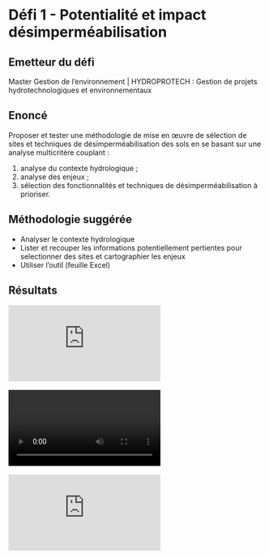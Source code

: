 # Défi 1 - Potentialité et impact désimperméabilisation

## Emetteur du défi

Master Gestion de l’environnement | HYDROPROTECH : Gestion de projets hydrotechnologiques et environnementaux

## Enoncé 

Proposer et tester une méthodologie de mise en œuvre de sélection de sites et techniques de désimperméabilisation des sols en se basant sur une analyse multicritère couplant : 
1. analyse du contexte hydrologique ; 
2. analyse des enjeux ; 
3. sélection des fonctionnalités et techniques de désimperméabilisation à prioriser.

## Méthodologie suggérée

* Analyser le contexte hydrologique
* Lister et recouper les informations potentiellement pertientes pour selectionner des sites et cartographier les enjeux
* Utiliser l’outil (feuille Excel)

## Résultats 

![Présentation des étudiants](https://github.com/CRIGE-PACA-lab/hackathon_crige_2025/blob/main/resultats/Nice/D%C3%A9fi%201%20-%20Potentialit%C3%A9%20et%20impact%20d%C3%A9simperm%C3%A9abilisation/Equipe%206%20-%20pr%C3%A9sentation%20et%20docs%20de%20travail/Groupe%206_D%C3%A9fi%201_Support%20demi-finale.pdf)

![Vidéo de présentation](https://github.com/CRIGE-PACA-lab/hackathon_crige_2025/raw/refs/heads/main/resultats/Nice/D%C3%A9fi%201%20-%20Potentialit%C3%A9%20et%20impact%20d%C3%A9simperm%C3%A9abilisation/Equipe%206%20-%20pr%C3%A9sentation%20et%20docs%20de%20travail/Vid%C3%A9o%20pr%C3%A9sentation%20HydroLogic.mov)

![Code](https://github.com/CRIGE-PACA-lab/hackathon_crige_2025/blob/main/resultats/Nice/D%C3%A9fi%201%20-%20Potentialit%C3%A9%20et%20impact%20d%C3%A9simperm%C3%A9abilisation/Equipe%206%20-%20pr%C3%A9sentation%20et%20docs%20de%20travail/HydroLogic.py)
